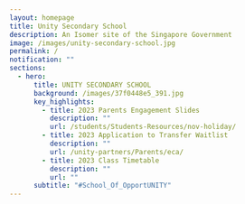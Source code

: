 ```yaml
---
layout: homepage
title: Unity Secondary School
description: An Isomer site of the Singapore Government
image: /images/unity-secondary-school.jpg
permalink: /
notification: ""
sections:
  - hero:
      title: UNITY SECONDARY SCHOOL
      background: /images/37f0448e5_391.jpg
      key_highlights:
        - title: 2023 Parents Engagement Slides
          description: ""
          url: /students/Students-Resources/nov-holiday/
        - title: 2023 Application to Transfer Waitlist
          description: ""
          url: /unity-partners/Parents/eca/
        - title: 2023 Class Timetable
          description: ""
          url: ""
      subtitle: "#School_Of_OpportUNITY"
---
```

